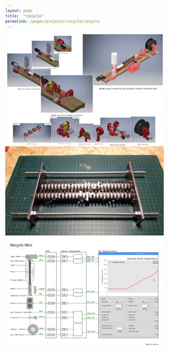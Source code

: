 ```yaml
---
layout: page
title:  "recyclo"
permalink: /pages/projects/recyclo/recyclo
---
```


![](img/r01.png)
![](img/shredder.jpg)
![](img/RecycloMini.svg)
